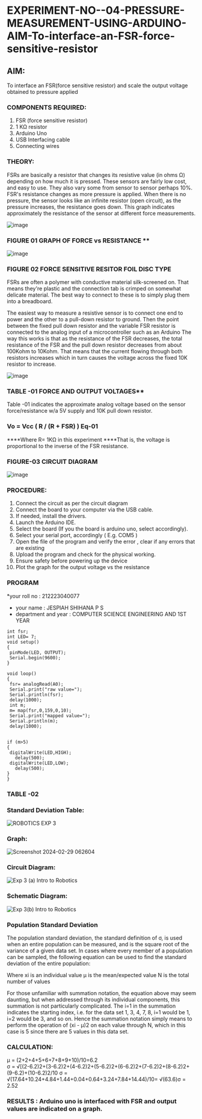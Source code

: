 # EXPERIMENT-NO--04-PRESSURE-MEASUREMENT-USING-ARDUINO-AIM-To-interface-an-FSR-force-sensitive-resistor


## AIM: 
To interface an FSR(force sensitive resistor) and scale the output voltage obtained to pressure applied 
 
### COMPONENTS REQUIRED:
1.	FSR  (force sensitive resistor)
2.	1 KΩ resistor 
3.	Arduino Uno 
4.	USB Interfacing cable 
5.	Connecting wires 


### THEORY: 
FSRs are basically a resistor that changes its resistive value (in ohms Ω) depending on how much it is pressed. These sensors are fairly low cost, and easy to use. They also vary some from sensor to sensor perhaps 10%. FSR's resistance changes as more pressure is applied. When there is no pressure, the sensor looks like an infinite resistor (open circuit), as the pressure increases, the resistance goes down. This graph indicates approximately the resistance of the sensor at different force measurements.
 

![image](https://user-images.githubusercontent.com/36288975/163532939-d6888ae1-4068-4d83-86a7-fc4c32d5179e.png)

### FIGURE 01 GRAPH OF FORCE vs RESISTANCE **




![image](https://user-images.githubusercontent.com/36288975/163532957-82d57567-a1c3-48c5-8a87-7ea66d6fca49.png)




### FIGURE 02 FORCE SENSITIVE RESITOR FOIL DISC TYPE  

FSRs are often a polymer with conductive material silk-screened on. That means they're plastic and the connection tab is crimped on somewhat delicate material. The best way to connect to these is to simply plug them into a breadboard.

The easiest way to measure a resistive sensor is to connect one end to power and the other to a pull-down resistor to ground. Then the point between the fixed pull down resistor and the variable FSR resistor is connected to the analog input of a microcontroller such as an Arduino The way this works is that as the resistance of the FSR decreases, the total resistance of the FSR and the pull down resistor decreases from about 100Kohm to 10Kohm. That means that the current flowing through both resistors increases which in turn causes the voltage across the fixed 10K resistor to increase.

 ![image](https://user-images.githubusercontent.com/36288975/163532972-2b909551-12c9-485d-adb1-d1e988d557bd.png)

### TABLE -01 FORCE AND OUTPUT VOLTAGES**
	
  Table -01 indicates the approximate analog voltage based on the sensor force/resistance w/a 5V supply and 10K pull down resistor.

### Vo = Vcc ( R / (R + FSR) )								Eq-01

****Where R= 1KΩ in this experiment 
****That is, the voltage is proportional to the inverse of the FSR resistance.












### FIGURE-03 CIRCUIT DIAGRAM

![image](https://user-images.githubusercontent.com/36288975/163532979-a2a5cb5c-f495-442c-843e-bebb82737a35.png)


### PROCEDURE:
1.	Connect the circuit as per the circuit diagram 
2.	Connect the board to your computer via the USB cable.
3.	If needed, install the drivers.
4.	Launch the Arduino IDE.
5.	Select the board (If you the board is arduino uno, select accordingly).
6.	Select your serial port, accordingly ( E.g. COM5 )
7.	Open the file of the program  and verify the error , clear if any errors that are existing 
8.	Upload the program and check for the physical working. 
9.	Ensure safety before powering up the device 
10.	Plot the graph for the output voltage vs the resistance 


### PROGRAM 
 *your roll no : 212223040077
 * your name : JESPIAH SHIHANA P S
 * department and year : COMPUTER SCIENCE ENGINEERING AND 1ST YEAR

 ```
int fsr;
int LED= 7;
void setup()
{
  pinMode(LED, OUTPUT);
  Serial.begin(9600);
}

void loop()
{
  fsr= analogRead(A0);
  Serial.print("raw value=");
  Serial.println(fsr);
  delay(1000);
  int m;
  m= map(fsr,0,159,0,10);
  Serial.print("mapped value=");
  Serial.println(m);
  delay(1000);


if (m>5)
{
  digitalWrite(LED,HIGH);
  	delay(500);
  digitalWrite(LED,LOW);
  	delay(500);
}
}
```
### TABLE -02 

 ### Standard Deviation Table:
 
![ROBOTICS EXP 3](https://github.com/Jespiahshihana/EXPERIMENT-NO--04-PRESSURE-MEASUREMENT-USING-ARDUINO-AIM-To-interface-an-FSR-force-sensitive-resist/assets/144718286/75424e51-6e93-4eb2-a970-2ee72cd7e2b0)

### Graph:

![Screenshot 2024-02-29 062604](https://github.com/Jespiahshihana/EXPERIMENT-NO--04-PRESSURE-MEASUREMENT-USING-ARDUINO-AIM-To-interface-an-FSR-force-sensitive-resist/assets/144718286/c22a7436-f01f-4795-9491-465cf063bef5)

### Circuit Diagram:

![Exp 3 (a) Intro to Robotics](https://github.com/Jespiahshihana/EXPERIMENT-NO--04-PRESSURE-MEASUREMENT-USING-ARDUINO-AIM-To-interface-an-FSR-force-sensitive-resist/assets/144718286/662c6074-60ab-4fb9-a44d-9cc2b334a5d0)

### Schematic Diagram:

![Exp 3(b) Intro to Robotics](https://github.com/Jespiahshihana/EXPERIMENT-NO--04-PRESSURE-MEASUREMENT-USING-ARDUINO-AIM-To-interface-an-FSR-force-sensitive-resist/assets/144718286/25dfc1be-24ac-4fef-9336-35b0193c07dd)
### Population Standard Deviation
The population standard deviation, the standard definition of σ, is used when an entire population can be measured, and is the square root of the variance of a given data set. In cases where every member of a population can be sampled, the following equation can be used to find the standard deviation of the entire population:

Where
xi is an individual value
μ is the mean/expected value
N is the total number of values

For those unfamiliar with summation notation, the equation above may seem daunting, but when addressed through its individual components, this summation is not particularly complicated. The i=1 in the summation indicates the starting index, i.e. for the data set 1, 3, 4, 7, 8, i=1 would be 1, i=2 would be 3, and so on. Hence the summation notation simply means to perform the operation of (xi - μ)2 on each value through N, which in this case is 5 since there are 5 values in this data set.

### CALCULATION:       
μ = (2+2+4+5+6+7+8+9+10)/10=6.2        
σ = √[(2-6.2)2+(3-6.2)2+(4-6.2)2+(5-6.2)2+(6-6.2)2+(7-6.2)2+(8-6.2)2+(9-6.2)+(10-6.2)2/10 σ = √(17.64+10.24+4.84+1.44+0.04+0.64+3.24+7.84+14.44)/10= √(63.6)σ = 2.52

### RESULTS : Arduino uno is interfaced with FSR and output values are indicated on a graph.

